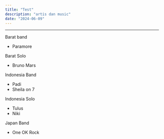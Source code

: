 ```yaml
---
title: "Test"
description: "artis dan music"
date: "2024-06-09"
---
```


---
Barat band
 - Paramore

Barat Solo
 - Bruno Mars

Indonesia Band
 - Padi
 - Sheila on 7

Indonesia Solo
 - Tulus
 - Niki

Japan Band
 - One OK Rock

